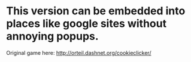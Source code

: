 

# This version can be embedded into places like google sites without annoying popups.

Original game here: http://orteil.dashnet.org/cookieclicker/
